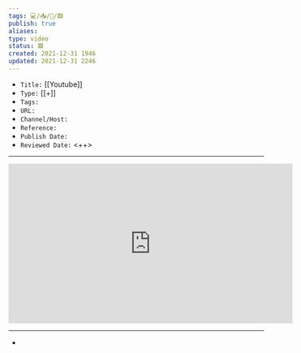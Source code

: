 ```yaml
---
tags: 💻️/📥️/🎥️/🟥️
publish: true
aliases:
type: video
status: 🟥️
created: 2021-12-31 1946
updated: 2021-12-31 2246
---
```


- `Title:` [[Youtube]]
- `Type:` [[+]]
- `Tags:` 
- `URL:` 
- `Channel/Host:` 
- `Reference:` 
- `Publish Date:` 
- `Reviewed Date:` <++>

---

<center><iframe width="560" height="315" src="https://www.youtube.com/embed/<% tp.file.cursor(0) %>" frameborder="0" allow="accelerometer; autoplay; encrypted-media; gyroscope; picture-in-picture" allowfullscreen></iframe></center>

---

- 